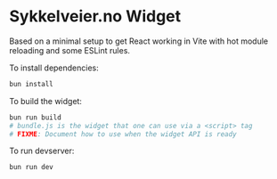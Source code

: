# Sykkelveier.no Widget

Based on a minimal setup to get React working in Vite with hot module reloading and some ESLint rules.

To install dependencies:

```bash
bun install
```

To build the widget:

```bash
bun run build
# bundle.js is the widget that one can use via a <script> tag
# FIXME: Document how to use when the widget API is ready
```

To run devserver:

```bash
bun run dev
```
